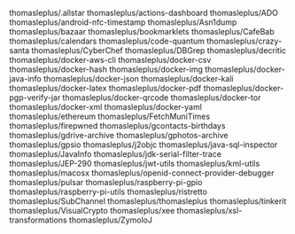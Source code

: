 thomasleplus/.allstar
thomasleplus/actions-dashboard
thomasleplus/ADO
thomasleplus/android-nfc-timestamp
thomasleplus/Asn1dump
thomasleplus/bazaar
thomasleplus/bookmarklets
thomasleplus/CafeBab
thomasleplus/calendars
thomasleplus/code-quantum
thomasleplus/crazy-santa
thomasleplus/CyberChef
thomasleplus/DBGrep
thomasleplus/decritic
thomasleplus/docker-aws-cli
thomasleplus/docker-csv
thomasleplus/docker-hash
thomasleplus/docker-img
thomasleplus/docker-java-info
thomasleplus/docker-json
thomasleplus/docker-kali
thomasleplus/docker-latex
thomasleplus/docker-pdf
thomasleplus/docker-pgp-verify-jar
thomasleplus/docker-qrcode
thomasleplus/docker-tor
thomasleplus/docker-xml
thomasleplus/docker-yaml
thomasleplus/ethereum
thomasleplus/FetchMuniTimes
thomasleplus/firepwned
thomasleplus/gcontacts-birthdays
thomasleplus/gdrive-archive
thomasleplus/gphotos-archive
thomasleplus/gpsio
thomasleplus/j2objc
thomasleplus/java-sql-inspector
thomasleplus/JavaInfo
thomasleplus/jdk-serial-filter-trace
thomasleplus/JEP-290
thomasleplus/jwt-utils
thomasleplus/kml-utils
thomasleplus/macosx
thomasleplus/openid-connect-provider-debugger
thomasleplus/pulsar
thomasleplus/raspberry-pi-gpio
thomasleplus/raspberry-pi-utils
thomasleplus/ristretto
thomasleplus/SubChannel
thomasleplus/thomasleplus
thomasleplus/tinkerit
thomasleplus/VisualCrypto
thomasleplus/xee
thomasleplus/xsl-transformations
thomasleplus/ZymoloJ

